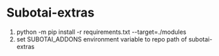 # Subotai-extras

1. python -m pip install -r requirements.txt --target=./modules
2. set SUBOTAI_ADDONS environment variable to repo path of subotai-extras
